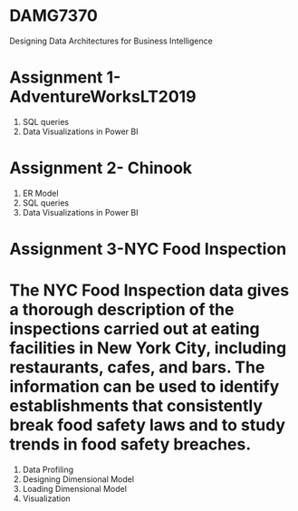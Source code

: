 # DAMG7370
Designing Data Architectures for Business Intelligence
# Assignment 1- AdventureWorksLT2019 
1. SQL queries 
2. Data Visualizations in Power BI
# Assignment 2- Chinook
1. ER Model
2. SQL queries 
3. Data Visualizations in Power BI
# Assignment 3-NYC Food Inspection
# The NYC Food Inspection data gives a thorough description of the inspections carried out at eating facilities in New York City, including restaurants, cafes, and bars. The information can be used to identify establishments that consistently break food safety laws and to study trends in food safety breaches.
1. Data Profiling
2. Designing Dimensional Model
3. Loading Dimensional Model
4. Visualization
